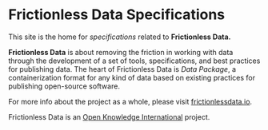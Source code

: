 # Frictionless Data Specifications

This site is the home for *specifications* related to **Frictionless
Data.**

**Frictionless Data** is about removing the friction in working with
data through the development of a set of tools, specifications, and
best practices for publishing data. The heart of Frictionless Data is
*Data Package*, a containerization format for any kind of data based
on existing practices for publishing open-source software.

For more info about the project as a whole, please visit
[frictionlessdata.io](http://frictionlessdata.io).

Frictionless Data is an [Open Knowledge International](https://okfn.org/) project.
